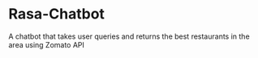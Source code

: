 # Rasa-Chatbot
A chatbot that takes user queries and returns the best restaurants in the area using Zomato API

